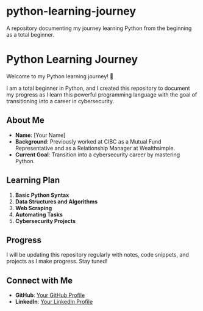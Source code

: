 # python-learning-journey
A repository documenting my journey learning Python from the beginning as a total beginner.

# Python Learning Journey

Welcome to my Python learning journey! 🌟

I am a total beginner in Python, and I created this repository to document my progress as I learn this powerful programming language with the goal of transitioning into a career in cybersecurity.

## About Me

- **Name**: [Your Name]
- **Background**: Previously worked at CIBC as a Mutual Fund Representative and as a Relationship Manager at Wealthsimple.
- **Current Goal**: Transition into a cybersecurity career by mastering Python.

## Learning Plan

1. **Basic Python Syntax**
2. **Data Structures and Algorithms**
3. **Web Scraping**
4. **Automating Tasks**
5. **Cybersecurity Projects**

## Progress

I will be updating this repository regularly with notes, code snippets, and projects as I make progress. Stay tuned!

## Connect with Me

- **GitHub**: [Your GitHub Profile](https://github.com/your-profile)
- **LinkedIn**: [Your LinkedIn Profile](https://www.linkedin.com/in/your-profile)
